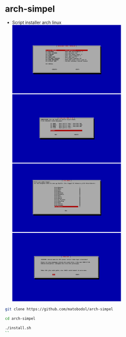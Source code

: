 # arch-simpel
* Script installer arch linux
<img src="main.png" alt="main" width="360"/> <img src="diskmanager.png" alt="diskmanager" width="360"/>
<img src="timezone.png" alt="timezone" width="360"/> <img src="confirm.png" alt="confirm" width="360"/>
```bash
git clone https://github.com/matobodol/arch-simpel
```
```bash
cd arch-simpel
```
```bash
./install.sh
``
